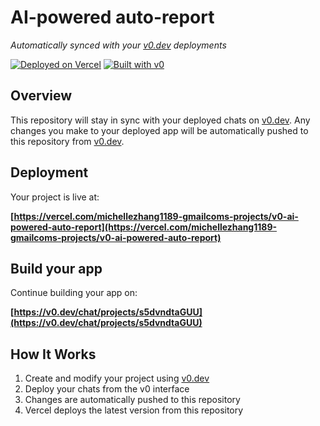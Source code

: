 # AI-powered auto-report

*Automatically synced with your [v0.dev](https://v0.dev) deployments*

[![Deployed on Vercel](https://img.shields.io/badge/Deployed%20on-Vercel-black?style=for-the-badge&logo=vercel)](https://vercel.com/michellezhang1189-gmailcoms-projects/v0-ai-powered-auto-report)
[![Built with v0](https://img.shields.io/badge/Built%20with-v0.dev-black?style=for-the-badge)](https://v0.dev/chat/projects/s5dvndtaGUU)

## Overview

This repository will stay in sync with your deployed chats on [v0.dev](https://v0.dev).
Any changes you make to your deployed app will be automatically pushed to this repository from [v0.dev](https://v0.dev).

## Deployment

Your project is live at:

**[https://vercel.com/michellezhang1189-gmailcoms-projects/v0-ai-powered-auto-report](https://vercel.com/michellezhang1189-gmailcoms-projects/v0-ai-powered-auto-report)**

## Build your app

Continue building your app on:

**[https://v0.dev/chat/projects/s5dvndtaGUU](https://v0.dev/chat/projects/s5dvndtaGUU)**

## How It Works

1. Create and modify your project using [v0.dev](https://v0.dev)
2. Deploy your chats from the v0 interface
3. Changes are automatically pushed to this repository
4. Vercel deploys the latest version from this repository
